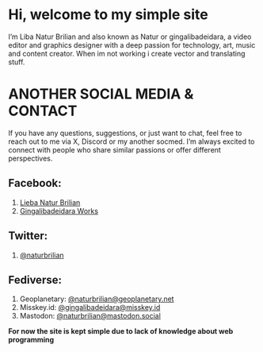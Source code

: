 # Hi, welcome to my simple site #

I’m Liba Natur Brilian and also known as Natur or gingalibadeidara, a video editor and graphics designer with a deep passion for technology, art, music and content creator. When im not working i create vector and translating stuff.

# ANOTHER SOCIAL MEDIA & CONTACT #

If you have any questions, suggestions, or just want to chat, feel free to reach out to me via X, Discord or my another socmed. I’m always excited to connect with people who share similar passions or offer different perspectives.

## Facebook:
1. [Lieba Natur Brilian](https://facebook.com/naturbrilian28)
2. [Gingalibadeidara Works](https://facebook.com/gingalibadeidara.works)

## Twitter:
1. [@naturbrilian](https://twitter.com/naturbrilian)

## Fediverse:
1. Geoplanetary: [@naturbrilian@geoplanetary.net](https://geoplanetary.net/@naturbrilian)
2. Misskey.id: [@gingalibadeidara@misskey.id](https://misskey.id/@gingalibadeidara)
3. Mastodon: [@naturbrilian@mastodon.social](https://mastodon.social/@naturbrilian)

**For now the site is kept simple due to lack of knowledge about web programming**
